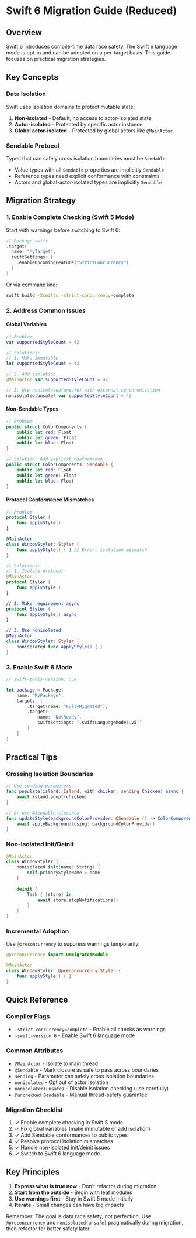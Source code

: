 # Swift 6 Migration Guide (Reduced)

## Overview

Swift 6 introduces compile-time data race safety. The Swift 6 language mode is opt-in and can be adopted on a per-target basis. This guide focuses on practical migration strategies.

## Key Concepts

### Data Isolation

Swift uses isolation domains to protect mutable state:
1. **Non-isolated** - Default, no access to actor-isolated state
2. **Actor-isolated** - Protected by specific actor instance
3. **Global actor-isolated** - Protected by global actors like `@MainActor`

### Sendable Protocol

Types that can safely cross isolation boundaries must be `Sendable`:
- Value types with all `Sendable` properties are implicitly `Sendable`
- Reference types need explicit conformance with constraints
- Actors and global-actor-isolated types are implicitly `Sendable`

## Migration Strategy

### 1. Enable Complete Checking (Swift 5 Mode)

Start with warnings before switching to Swift 6:

```swift
// Package.swift
.target(
  name: "MyTarget",
  swiftSettings: [
    .enableUpcomingFeature("StrictConcurrency")
  ]
)
```

Or via command line:
```bash
swift build -Xswiftc -strict-concurrency=complete
```

### 2. Address Common Issues

#### Global Variables

```swift
// Problem
var supportedStyleCount = 42

// Solutions:
// 1. Make immutable
let supportedStyleCount = 42

// 2. Add isolation
@MainActor var supportedStyleCount = 42

// 3. Use nonisolated(unsafe) with external synchronization
nonisolated(unsafe) var supportedStyleCount = 42
```

#### Non-Sendable Types

```swift
// Problem
public struct ColorComponents {
    public let red: Float
    public let green: Float
    public let blue: Float
}

// Solution: Add explicit conformance
public struct ColorComponents: Sendable {
    public let red: Float
    public let green: Float
    public let blue: Float
}
```

#### Protocol Conformance Mismatches

```swift
// Problem
protocol Styler {
    func applyStyle()
}

@MainActor
class WindowStyler: Styler {
    func applyStyle() { } // Error: isolation mismatch
}

// Solutions:
// 1. Isolate protocol
@MainActor
protocol Styler {
    func applyStyle()
}

// 2. Make requirement async
protocol Styler {
    func applyStyle() async
}

// 3. Use nonisolated
@MainActor
class WindowStyler: Styler {
    nonisolated func applyStyle() { }
}
```

### 3. Enable Swift 6 Mode

```swift
// swift-tools-version: 6.0

let package = Package(
    name: "MyPackage",
    targets: [
        .target(name: "FullyMigrated"),
        .target(
            name: "NotReady",
            swiftSettings: [.swiftLanguageMode(.v5)]
        )
    ]
)
```

## Practical Tips

### Crossing Isolation Boundaries

```swift
// Use sending parameters
func populate(island: Island, with chicken: sending Chicken) async {
    await island.adopt(chicken)
}

// Or use @Sendable closures
func updateStyle(backgroundColorProvider: @Sendable () -> ColorComponents) async {
    await applyBackground(using: backgroundColorProvider)
}
```

### Non-Isolated Init/Deinit

```swift
@MainActor
class WindowStyler {
    nonisolated init(name: String) {
        self.primaryStyleName = name
    }
    
    deinit {
        Task { [store] in
            await store.stopNotifications()
        }
    }
}
```

### Incremental Adoption

Use `@preconcurrency` to suppress warnings temporarily:

```swift
@preconcurrency import UnmigratedModule

@MainActor
class WindowStyler: @preconcurrency Styler {
    func applyStyle() { }
}
```

## Quick Reference

### Compiler Flags
- `-strict-concurrency=complete` - Enable all checks as warnings
- `-swift-version 6` - Enable Swift 6 language mode

### Common Attributes
- `@MainActor` - Isolate to main thread
- `@Sendable` - Mark closure as safe to pass across boundaries
- `sending` - Parameter can safely cross isolation boundaries
- `nonisolated` - Opt out of actor isolation
- `nonisolated(unsafe)` - Disable isolation checking (use carefully)
- `@unchecked Sendable` - Manual thread-safety guarantee

### Migration Checklist
1. ✓ Enable complete checking in Swift 5 mode
2. ✓ Fix global variables (make immutable or add isolation)
3. ✓ Add Sendable conformances to public types
4. ✓ Resolve protocol isolation mismatches
5. ✓ Handle non-isolated init/deinit issues
6. ✓ Switch to Swift 6 language mode

## Key Principles

1. **Express what is true now** - Don't refactor during migration
2. **Start from the outside** - Begin with leaf modules
3. **Use warnings first** - Stay in Swift 5 mode initially
4. **Iterate** - Small changes can have big impacts

Remember: The goal is data race safety, not perfection. Use `@preconcurrency` and `nonisolated(unsafe)` pragmatically during migration, then refactor for better safety later.